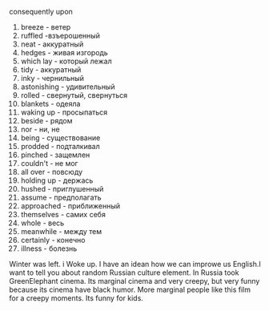 consequently
upon

1) breeze - ветер
2) ruffled -взъерошенный
3) neat - аккуратный
4) hedges - живая изгородь
5) which lay - который лежал
6) tidy - аккуратный
8) inky - чернильный
9) astonishing - удивительный
10) rolled - свернутый, свернуться 
11) blankets - одеяла
12) waking up - просыпаться
13) beside - рядом
14) nor - ни, не 
15) being - существование
16) prodded - подталкивал
17) pinched - защемлен
18) couldn't - не мог
19) all over - повсюду
20) holding up - держась
21) hushed - приглушенный
22) assume - предполагать
23) approached - приближенный
24) themselves - самих себя
25) whole - весь
26) meanwhile - между тем
27) certainly - конечно
28) illness - болезнь

Winter was left. i Woke up. I have an idean how we can improwe us English.I want to tell you about random Russian culture element. In Russia took GreenElephant cinema. Its marginal cinema and very creepy, but very funny because its cinema have black humor. More marginal people like this film for a creepy moments. Its funny for kids. 
